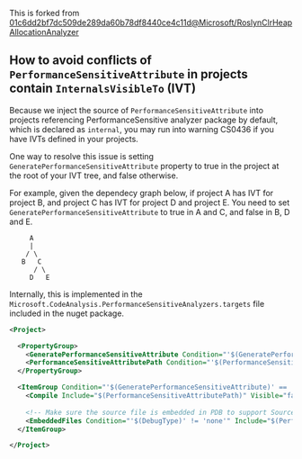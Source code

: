 This is forked from [01c6dd2bf7dc509de289da60b78df8440ce4c11d@Microsoft/RoslynClrHeapAllocationAnalyzer](https://github.com/Microsoft/RoslynClrHeapAllocationAnalyzer/commit/01c6dd2bf7dc509de289da60b78df8440ce4c11d)

How to avoid conflicts of `PerformanceSensitiveAttribute` in projects contain `InternalsVisibleTo` (IVT)
--------------------------------

Because we inject the source of `PerformanceSensitiveAttribute` into projects referencing PerformanceSensitive analyzer package by default, which is declared as `internal`, you may run into warning CS0436 if you have IVTs defined in your projects.

One way to resolve this issue is setting `GeneratePerformanceSensitiveAttribute` property to true in the project at the root of your IVT tree, and false otherwise.

For example, given the dependecy graph below, if project A has IVT for project B, and project C has IVT for project D and project E. You need to set `GeneratePerformanceSensitiveAttribute` to true in A and C, and false in B, D and E.

```
     A
     |
    / \
   B   C
      / \
     D   E
```

Internally, this is implemented in the `Microsoft.CodeAnalysis.PerformanceSensitiveAnalyzers.targets` file included in the nuget package.

```xml
<Project>

  <PropertyGroup>
    <GeneratePerformanceSensitiveAttribute Condition="'$(GeneratePerformanceSensitiveAttribute)' == ''">true</GeneratePerformanceSensitiveAttribute>
    <PerformanceSensitiveAttributePath Condition="'$(PerformanceSensitiveAttributePath)' == ''">$(MSBuildThisFileDirectory)PerformanceSensitiveAttribute$(DefaultLanguageSourceExtension)</PerformanceSensitiveAttributePath>
  </PropertyGroup>

  <ItemGroup Condition="'$(GeneratePerformanceSensitiveAttribute)' == 'true' and Exists($(PerformanceSensitiveAttributePath))">
    <Compile Include="$(PerformanceSensitiveAttributePath)" Visible="false" />
    
    <!-- Make sure the source file is embedded in PDB to support Source Link -->
    <EmbeddedFiles Condition="'$(DebugType)' != 'none'" Include="$(PerformanceSensitiveAttributePath)" />
  </ItemGroup>

</Project>
```


